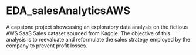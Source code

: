 # EDA_salesAnalyticsAWS
A capstone project showcasing an exploratory data analysis on the fictious AWS SaaS Sales dataset sourced from Kaggle. The objective of this analysis is to reevaluate and reformulate the sales strategy employed by the company to prevent profit losses.
